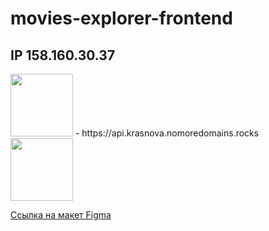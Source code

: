 # movies-explorer-frontend

## IP 158.160.30.37

<div id="header" align="left">
  <img src="https://img.freepik.com/premium-vector/back-end-typographic-header-concept_277904-6387.jpg?w=2000" width="100"/>
  - https://api.krasnova.nomoredomains.rocks
</div>

<div id="header" align="left">
  <img src="https://img.freepik.com/premium-vector/frontend-typographic-header-concept-website-interface-design-improvement-programming-and-coding-it-profession-isolated-flat-vector-illustration_277904-7101.jpg?w=2000" width="100"/>
</div>

[Ссылка на макет Figma](<https://www.figma.com/file/kxWr0sGIAVEuwo916KXHrS/Diploma-(Copy)?type=design&node-id=891-3857&t=LJEAOVwNUZuOh1Vd-11>)
